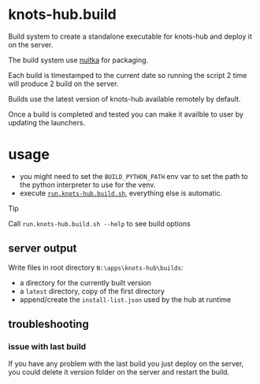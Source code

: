 # knots-hub.build

Build system to create a standalone executable for knots-hub and deploy it on
the server.

The build system use [nuitka](https://nuitka.net/) for packaging.

Each build is timestamped to the current date so running the script 2 time will
produce 2 build on the server.

Builds use the latest version of knots-hub available remotely by default.

Once a build is completed and tested you can make it availble to user by updating
the launchers.

# usage

- you might need to set the `BUILD_PYTHON_PATH` env var to set the path
  to the python interpreter to use for the venv.
- execute [`run.knots-hub.build.sh`](run.knots-hub.build.sh), everything else
  is automatic.

> [!TIP]
> Call `run.knots-hub.build.sh --help` to see build options


## server output

Write files in root directory `N:\apps\knots-hub\builds`:

- a directory for the currently built version
- a `latest` directory, copy of the first directory
- append/create the `install-list.json` used by the hub at runtime

## troubleshooting

### issue with last build

If you have any problem with the last build you just deploy on the server,
you could delete it version folder on the server and restart the build.




